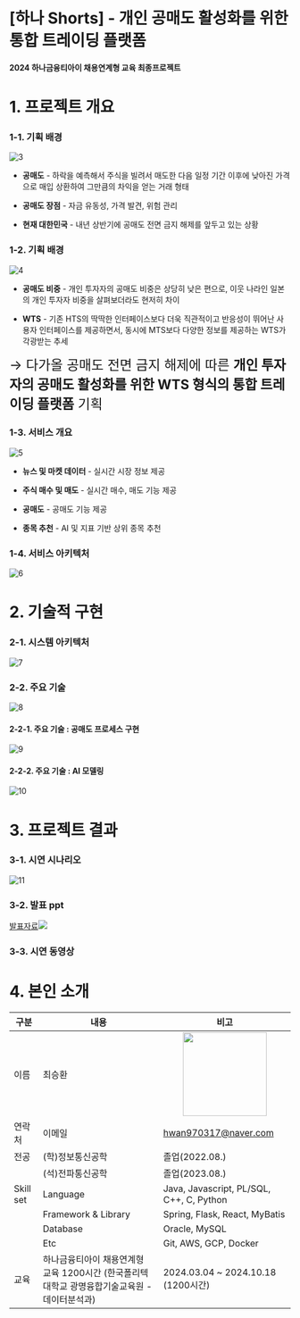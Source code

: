 # [하나 Shorts] - 개인 공매도 활성화를 위한 통합 트레이딩 플랫폼

#### 2024 하나금융티아이 채용연계형 교육 최종프로젝트

# 1. 프로젝트 개요

### 1-1. 기획 배경
![3](https://github.com/user-attachments/assets/1d4f7935-8259-4d13-89de-e560723c7b08)

- <strong>공매도</strong> - 하락을 예측해서 주식을 빌려서 매도한 다음 일정 기간 이후에 낮아진 가격으로 매입 상환하여 그만큼의 차익을 얻는 거래 형태

- <strong>공매도 장점</strong> - 자금 유동성, 가격 발견, 위험 관리

- <strong>현재 대한민국</strong> - 내년 상반기에 공매도 전면 금지 해제를 앞두고 있는 상황

### 1-2. 기획 배경
![4](https://github.com/user-attachments/assets/8ad13f7f-9dfc-4126-bb7c-182ba1a25eea)

- <strong>공매도 비중</strong> - 개인 투자자의 공매도 비중은 상당히 낮은 편으로, 이웃 나라인 일본의 개인 투자자 비중을 살펴보더라도 현저히 차이

- <strong>WTS</strong> - 기존 HTS의 딱딱한 인터페이스보다 더욱 직관적이고 반응성이 뛰어난 사용자 인터페이스를 제공하면서, 동시에 MTS보다 다양한 정보를 제공하는 WTS가 각광받는 추세

<span style="font-size: 24px;">&rarr; 다가올 공매도 전면 금지 해제에 따른 <strong>개인 투자자의 공매도 활성화를 위한 WTS 형식의 통합 트레이딩 플랫폼</strong> 기획

### 1-3. 서비스 개요
![5](https://github.com/user-attachments/assets/a5d9e70c-ae9a-47f5-98af-fd3351e068b1)

- <strong>뉴스 및 마켓 데이터</strong> - 실시간 시장 정보 제공

- <strong>주식 매수 및 매도</strong> - 실시간 매수, 매도 기능 제공

- <strong>공매도</strong> - 공매도 기능 제공

- <strong>종목 추천</strong> - AI 및 지표 기반 상위 종목 추천

### 1-4. 서비스 아키텍처
![6](https://github.com/user-attachments/assets/e8e9189a-ca3c-446c-9fd6-ffa5aa429017)

# 2. 기술적 구현

### 2-1. 시스템 아키텍처
![7](https://github.com/user-attachments/assets/5f193e16-e478-418c-ae7a-e8f55a093c7a)

### 2-2. 주요 기술
![8](https://github.com/user-attachments/assets/696f36ed-1570-4ea1-9263-4e7055cc4f7f)

#### 2-2-1. 주요 기술 : 공매도 프로세스 구현
![9](https://github.com/user-attachments/assets/498fa56e-0b5f-4ad1-ad2b-b9d1e527524a)

#### 2-2-2. 주요 기술 : AI 모델링
![10](https://github.com/user-attachments/assets/db99b899-3269-4ed9-b330-d4afb3ca8c99)

# 3. 프로젝트 결과

### 3-1. 시연 시나리오
![11](https://github.com/user-attachments/assets/d0d0b886-33e4-4271-a789-358157fdc760)

### 3-2. 발표 ppt

[발표자료<img src="https://github.com/user-attachments/assets/33a28800-d43c-4b9a-88a5-1a96255980dc" />
](/profile/발표자료.pdf) <br/>

### 3-3. 시연 동영상


# 4. 본인 소개

| 구분      | 내용                                                                                         | 비고                                       |
| --------- | -------------------------------------------------------------------------------------------- | ------------------------------------------ |
| 이름      | 최승환                                                                                       |   <img src="https://github.com/user-attachments/assets/6e685be6-bb2c-4616-9d43-65b3da235850" width="150px" style="display: block; margin: 0 auto;" >|
| 연락처    | 이메일                                                                                       | hwan970317@naver.com                          |
| 전공      | (학)정보통신공학                                                                             | 졸업(2022.08.)                           |
|           | (석)전파통신공학                                                                             | 졸업(2023.08.)                           |
| Skill set | Language                                                                                     | Java, Javascript, PL/SQL, C++, C, Python   |
|           | Framework & Library                                                                          | Spring, Flask, React, MyBatis  |
|           | Database                                                                                     | Oracle, MySQL                              |
|           | Etc                                                                                          | Git, AWS, GCP, Docker |
| 교육      | 하나금융티아이 채용연계형 교육 1200시간 (한국폴리텍대학교 광명융합기술교육원 - 데이터분석과) | 2024.03.04 ~ 2024.10.18 (1200시간)         |
